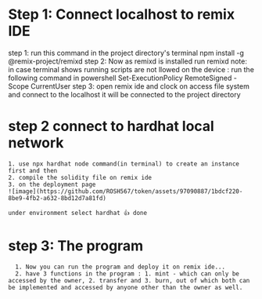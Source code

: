 # Step 1: Connect localhost to remix IDE
step 1: run this command in the project directory's terminal 
  npm install -g @remix-project/remixd
step 2: Now as remixd is installed run
   remixd 
   note: in case terminal shows running scripts are not llowed on the device : run the following command in powershell 
                          Set-ExecutionPolicy RemoteSigned -Scope CurrentUser
step 3: 
    open remix ide and clock on access file system and connect to the localhost 
    it will be connected to the project directory

# step 2 connect to hardhat local network 
    1. use npx hardhat node command(in terminal) to create an instance first and then 
    2. compile the solidity file on remix ide 
    3. on the deployment page 
    ![image](https://github.com/ROSH567/token/assets/97090887/1bdcf220-8be9-4fb2-a632-8bd12d7a81fd)

    under environment select hardhat 👍 done 

  # step 3: The program

      1. Now you can run the program and deploy it on remix ide... 
      2. have 3 functions in the program : 1. mint - which can only be accessed by the owner, 2. transfer and 3. burn, out of which both can be implemented and accessed by anyone other than the owner as well.



